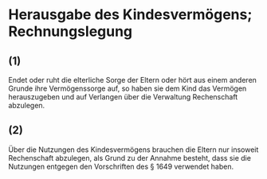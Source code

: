# Herausgabe des Kindesvermögens; Rechnungslegung



## (1)

 Endet oder ruht die elterliche Sorge der Eltern oder hört aus einem anderen Grunde ihre Vermögenssorge auf, so haben sie dem Kind das Vermögen herauszugeben und auf Verlangen über die Verwaltung Rechenschaft abzulegen.

## (2)

 Über die Nutzungen des Kindesvermögens brauchen die Eltern nur insoweit Rechenschaft abzulegen, als Grund zu der Annahme besteht, dass sie die Nutzungen entgegen den Vorschriften des § 1649 verwendet haben. 

